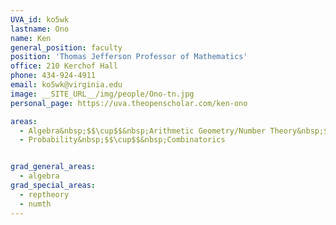 ```yaml
---
UVA_id: ko5wk
lastname: Ono
name: Ken
general_position: faculty
position: 'Thomas Jefferson Professor of Mathematics'
office: 210 Kerchof Hall 
phone: 434-924-4911
email: ko5wk@virginia.edu
image: __SITE_URL__/img/people/Ono-tn.jpg
personal_page: https://uva.theopenscholar.com/ken-ono

areas:
  - Algebra&nbsp;$$\cup$$&nbsp;Arithmetic Geometry/Number Theory&nbsp;$$\cup$$&nbsp;Representation Theory
  - Probability&nbsp;$$\cup$$&nbsp;Combinatorics


grad_general_areas:
  - algebra
grad_special_areas:
  - reptheory
  - numth
---
```


